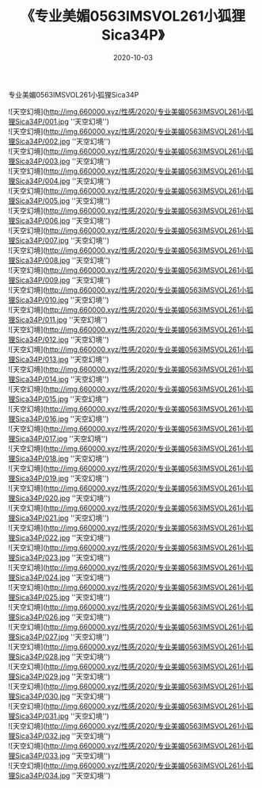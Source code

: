 ﻿---
layout: post
title:  《专业美媚0563IMSVOL261小狐狸Sica34P》
date:   2020-10-03
img: http://img.660000.xyz/性感/2020/专业美媚0563IMSVOL261小狐狸Sica34P/000.jpg
categories: [美女, 性感, 泳衣]
---

专业美媚0563IMSVOL261小狐狸Sica34P



![天空幻境](http://img.660000.xyz/性感/2020/专业美媚0563IMSVOL261小狐狸Sica34P/001.jpg ''天空幻境'') <br>
![天空幻境](http://img.660000.xyz/性感/2020/专业美媚0563IMSVOL261小狐狸Sica34P/002.jpg ''天空幻境'') <br>
![天空幻境](http://img.660000.xyz/性感/2020/专业美媚0563IMSVOL261小狐狸Sica34P/003.jpg ''天空幻境'') <br>
![天空幻境](http://img.660000.xyz/性感/2020/专业美媚0563IMSVOL261小狐狸Sica34P/004.jpg ''天空幻境'') <br>
![天空幻境](http://img.660000.xyz/性感/2020/专业美媚0563IMSVOL261小狐狸Sica34P/005.jpg ''天空幻境'') <br>
![天空幻境](http://img.660000.xyz/性感/2020/专业美媚0563IMSVOL261小狐狸Sica34P/006.jpg ''天空幻境'') <br>
![天空幻境](http://img.660000.xyz/性感/2020/专业美媚0563IMSVOL261小狐狸Sica34P/007.jpg ''天空幻境'') <br>
![天空幻境](http://img.660000.xyz/性感/2020/专业美媚0563IMSVOL261小狐狸Sica34P/008.jpg ''天空幻境'') <br>
![天空幻境](http://img.660000.xyz/性感/2020/专业美媚0563IMSVOL261小狐狸Sica34P/009.jpg ''天空幻境'') <br>
![天空幻境](http://img.660000.xyz/性感/2020/专业美媚0563IMSVOL261小狐狸Sica34P/010.jpg ''天空幻境'') <br>
![天空幻境](http://img.660000.xyz/性感/2020/专业美媚0563IMSVOL261小狐狸Sica34P/011.jpg ''天空幻境'') <br>
![天空幻境](http://img.660000.xyz/性感/2020/专业美媚0563IMSVOL261小狐狸Sica34P/012.jpg ''天空幻境'') <br>
![天空幻境](http://img.660000.xyz/性感/2020/专业美媚0563IMSVOL261小狐狸Sica34P/013.jpg ''天空幻境'') <br>
![天空幻境](http://img.660000.xyz/性感/2020/专业美媚0563IMSVOL261小狐狸Sica34P/014.jpg ''天空幻境'') <br>
![天空幻境](http://img.660000.xyz/性感/2020/专业美媚0563IMSVOL261小狐狸Sica34P/015.jpg ''天空幻境'') <br>
![天空幻境](http://img.660000.xyz/性感/2020/专业美媚0563IMSVOL261小狐狸Sica34P/016.jpg ''天空幻境'') <br>
![天空幻境](http://img.660000.xyz/性感/2020/专业美媚0563IMSVOL261小狐狸Sica34P/017.jpg ''天空幻境'') <br>
![天空幻境](http://img.660000.xyz/性感/2020/专业美媚0563IMSVOL261小狐狸Sica34P/018.jpg ''天空幻境'') <br>
![天空幻境](http://img.660000.xyz/性感/2020/专业美媚0563IMSVOL261小狐狸Sica34P/019.jpg ''天空幻境'') <br>
![天空幻境](http://img.660000.xyz/性感/2020/专业美媚0563IMSVOL261小狐狸Sica34P/020.jpg ''天空幻境'') <br>
![天空幻境](http://img.660000.xyz/性感/2020/专业美媚0563IMSVOL261小狐狸Sica34P/021.jpg ''天空幻境'') <br>
![天空幻境](http://img.660000.xyz/性感/2020/专业美媚0563IMSVOL261小狐狸Sica34P/022.jpg ''天空幻境'') <br>
![天空幻境](http://img.660000.xyz/性感/2020/专业美媚0563IMSVOL261小狐狸Sica34P/023.jpg ''天空幻境'') <br>
![天空幻境](http://img.660000.xyz/性感/2020/专业美媚0563IMSVOL261小狐狸Sica34P/024.jpg ''天空幻境'') <br>
![天空幻境](http://img.660000.xyz/性感/2020/专业美媚0563IMSVOL261小狐狸Sica34P/025.jpg ''天空幻境'') <br>
![天空幻境](http://img.660000.xyz/性感/2020/专业美媚0563IMSVOL261小狐狸Sica34P/026.jpg ''天空幻境'') <br>
![天空幻境](http://img.660000.xyz/性感/2020/专业美媚0563IMSVOL261小狐狸Sica34P/027.jpg ''天空幻境'') <br>
![天空幻境](http://img.660000.xyz/性感/2020/专业美媚0563IMSVOL261小狐狸Sica34P/028.jpg ''天空幻境'') <br>
![天空幻境](http://img.660000.xyz/性感/2020/专业美媚0563IMSVOL261小狐狸Sica34P/029.jpg ''天空幻境'') <br>
![天空幻境](http://img.660000.xyz/性感/2020/专业美媚0563IMSVOL261小狐狸Sica34P/030.jpg ''天空幻境'') <br>
![天空幻境](http://img.660000.xyz/性感/2020/专业美媚0563IMSVOL261小狐狸Sica34P/031.jpg ''天空幻境'') <br>
![天空幻境](http://img.660000.xyz/性感/2020/专业美媚0563IMSVOL261小狐狸Sica34P/032.jpg ''天空幻境'') <br>
![天空幻境](http://img.660000.xyz/性感/2020/专业美媚0563IMSVOL261小狐狸Sica34P/033.jpg ''天空幻境'') <br>
![天空幻境](http://img.660000.xyz/性感/2020/专业美媚0563IMSVOL261小狐狸Sica34P/034.jpg ''天空幻境'') <br>